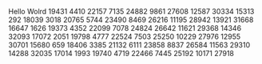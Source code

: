 Hello Wolrd
19431
4410
22157
7135
24882
9861
27608
12587
30334
15313
292
18039
3018
20765
5744
23490
8469
26216
11195
28942
13921
31668
16647
1626
19373
4352
22099
7078
24824
26642
11621
29368
14346
32093
17072
2051
19798
4777
22524
7503
25250
10229
27976
12955
30701
15680
659
18406
3385
21132
6111
23858
8837
26584
11563
29310
14288
32035
17014
1993
19740
4719
22466
7445
25192
10171
27918
